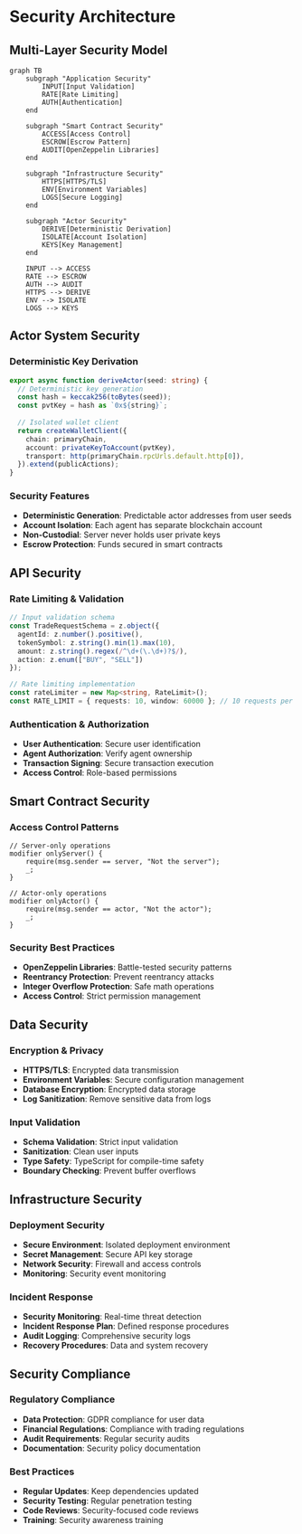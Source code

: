 # Security Architecture

## Multi-Layer Security Model

```mermaid
graph TB
    subgraph "Application Security"
        INPUT[Input Validation]
        RATE[Rate Limiting]
        AUTH[Authentication]
    end
    
    subgraph "Smart Contract Security"
        ACCESS[Access Control]
        ESCROW[Escrow Pattern]
        AUDIT[OpenZeppelin Libraries]
    end
    
    subgraph "Infrastructure Security"
        HTTPS[HTTPS/TLS]
        ENV[Environment Variables]
        LOGS[Secure Logging]
    end
    
    subgraph "Actor Security"
        DERIVE[Deterministic Derivation]
        ISOLATE[Account Isolation]
        KEYS[Key Management]
    end
    
    INPUT --> ACCESS
    RATE --> ESCROW
    AUTH --> AUDIT
    HTTPS --> DERIVE
    ENV --> ISOLATE
    LOGS --> KEYS
```

## Actor System Security

### Deterministic Key Derivation
```typescript
export async function deriveActor(seed: string) {
  // Deterministic key generation
  const hash = keccak256(toBytes(seed));
  const pvtKey = hash as `0x${string}`;
  
  // Isolated wallet client
  return createWalletClient({
    chain: primaryChain,
    account: privateKeyToAccount(pvtKey),
    transport: http(primaryChain.rpcUrls.default.http[0]),
  }).extend(publicActions);
}
```

### Security Features
- **Deterministic Generation**: Predictable actor addresses from user seeds
- **Account Isolation**: Each agent has separate blockchain account
- **Non-Custodial**: Server never holds user private keys
- **Escrow Protection**: Funds secured in smart contracts

## API Security

### Rate Limiting & Validation
```typescript
// Input validation schema
const TradeRequestSchema = z.object({
  agentId: z.number().positive(),
  tokenSymbol: z.string().min(1).max(10),
  amount: z.string().regex(/^\d+(\.\d+)?$/),
  action: z.enum(["BUY", "SELL"])
});

// Rate limiting implementation
const rateLimiter = new Map<string, RateLimit>();
const RATE_LIMIT = { requests: 10, window: 60000 }; // 10 requests per minute
```

### Authentication & Authorization
- **User Authentication**: Secure user identification
- **Agent Authorization**: Verify agent ownership
- **Transaction Signing**: Secure transaction execution
- **Access Control**: Role-based permissions

## Smart Contract Security

### Access Control Patterns
```solidity
// Server-only operations
modifier onlyServer() {
    require(msg.sender == server, "Not the server");
    _;
}

// Actor-only operations
modifier onlyActor() {
    require(msg.sender == actor, "Not the actor");
    _;
}
```

### Security Best Practices
- **OpenZeppelin Libraries**: Battle-tested security patterns
- **Reentrancy Protection**: Prevent reentrancy attacks
- **Integer Overflow Protection**: Safe math operations
- **Access Control**: Strict permission management

## Data Security

### Encryption & Privacy
- **HTTPS/TLS**: Encrypted data transmission
- **Environment Variables**: Secure configuration management
- **Database Encryption**: Encrypted data storage
- **Log Sanitization**: Remove sensitive data from logs

### Input Validation
- **Schema Validation**: Strict input validation
- **Sanitization**: Clean user inputs
- **Type Safety**: TypeScript for compile-time safety
- **Boundary Checking**: Prevent buffer overflows

## Infrastructure Security

### Deployment Security
- **Secure Environment**: Isolated deployment environment
- **Secret Management**: Secure API key storage
- **Network Security**: Firewall and access controls
- **Monitoring**: Security event monitoring

### Incident Response
- **Security Monitoring**: Real-time threat detection
- **Incident Response Plan**: Defined response procedures
- **Audit Logging**: Comprehensive security logs
- **Recovery Procedures**: Data and system recovery

## Security Compliance

### Regulatory Compliance
- **Data Protection**: GDPR compliance for user data
- **Financial Regulations**: Compliance with trading regulations
- **Audit Requirements**: Regular security audits
- **Documentation**: Security policy documentation

### Best Practices
- **Regular Updates**: Keep dependencies updated
- **Security Testing**: Regular penetration testing
- **Code Reviews**: Security-focused code reviews
- **Training**: Security awareness training
